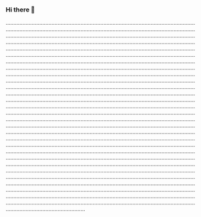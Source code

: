 ### Hi there 👋

................................................................................................................................................................................................................................................................................................................................................................................................................................................................................................................................................................................................................................................................................................................................................................................................................................................................................................................................................................................................................................................................................................................................................................................................................................................................................................................................................................................................................................................................................................................................................................................................................................................................................................................................................................................................................................................................................................................................................................................................................................................................................................................................................................................................................................................................................................................................................................................................................................................................................................................................................................................................................................................................................................................................................................................................................................................................................................................................................................................................................................................................................................................................................................................................................................................................................................................................................................................................................................................................................................................................................................................................................................................................................................................................................................................................